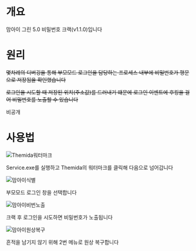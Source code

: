 # 개요

맘아이 그린 5.0 비밀번호 크랙(v1.1.0)입니다

# 원리

~~몇차례의 디버깅을 통해 부모모드 로그인을 담당하는 프로세스 내부에 비밀번호가 평문으로 저장됨을 확인했습니다~~

~~로그인을 시도할 때 저장된 위치(주소값)를 드러내기 떄문에 로그인 이벤트에 후킹을 걸어 비밀번호를 노출할 수 있습니다~~

비공개

# 사용법

![Themida워터마크](https://user-images.githubusercontent.com/67177785/231086363-21c5d153-b169-4a72-ad2f-3d813765d91c.png)

Service.exe를 실행하고 Themida의 워터마크를 클릭해 다음으로 넘어갑니다

![맘아이식별](https://user-images.githubusercontent.com/67177785/213880958-5a37e740-4d54-45bc-9241-67e7b4f40511.gif)

부모모드 로그인 창을 선택합니다

![맘아이비번노출](https://user-images.githubusercontent.com/67177785/213880965-e9b6feef-33a1-4c38-9774-c32f2af16c8b.gif)

크랙 후 로그인을 시도하면 비밀번호가 노출됩니다

![맘아이원상복구](https://user-images.githubusercontent.com/67177785/213880969-9a629e29-1860-4a2b-9d84-7327e2ad878b.gif)

흔적을 남기지 않기 위해 2번 메뉴로 원상 복구합니다
